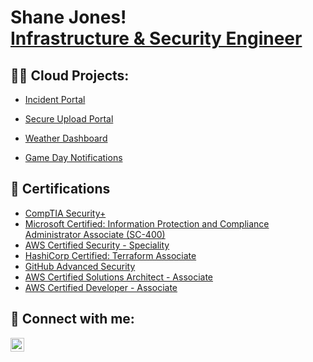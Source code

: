 <h1>Shane Jones! <br/><a href="https://github.com/ShaneHQ">Infrastructure & Security Engineer</a></h1>

<h2>👨‍💻 Cloud Projects:</h2>

  - [Incident Portal](https://github.com/ShaneHQ/incident-portal)

  - [Secure Upload Portal](https://github.com/ShaneHQ/secure-upload-portal-clean)

  - [Weather Dashboard](https://github.com/ShaneHQ/weather-dashboard-demo)

  - [Game Day Notifications](https://github.com/ShaneHQ/game-day-notifications/)

<h2>📄 Certifications</h2>

- [CompTIA Security+](https://www.credly.com/badges/2a2f7f76-ed2e-4b22-a11c-3f7dd4bbf6b9/linked_in_profile)
- [Microsoft Certified: Information Protection and Compliance Administrator Associate (SC-400)](https://learn.microsoft.com/en-us/users/shanejones-7567/credentials/9080a84dbcce8ab6?ref=https%3A%2F%2Fwww.linkedin.com%2F)
- [AWS Certified Security - Speciality](https://www.credly.com/badges/892d7c35-101c-44f6-a55d-33fe3323d32a/linked_in_profile)
- [HashiCorp Certified: Terraform Associate](https://www.credly.com/badges/7075630a-9945-440a-9df1-ac0c1ee0a98e)
- [GitHub Advanced Security](https://www.credly.com/badges/f6b22c3b-cfbb-4b2c-8c02-0a14f991036c/linked_in_profile)
- [AWS Certified Solutions Architect - Associate](https://www.credly.com/badges/d47ef130-6877-4f7f-bc76-a62045c0024d)
- [AWS Certified Developer - Associate](https://www.credly.com/badges/2fb701da-4e4b-46cd-96a7-585179024bbd)

<h2> 🤳 Connect with me:</h2>


[<img align="left" alt="JoshMadakor | LinkedIn" width="22px" src="https://cdn.jsdelivr.net/npm/simple-icons@v3/icons/linkedin.svg" />][linkedin]

[linkedin]: https://www.linkedin.com/in/shane-jones-12a928268/

<!--
**joshmadakor1/joshmadakor1** is a ✨ _special_ ✨ repository because its `README.md` (this file) appears on your GitHub profile.

Here are some ideas to get you started:

- 🔭 I’m currently working on ...
- 🌱 I’m currently learning ...
- 👯 I’m looking to collaborate on ...
- 🤔 I’m looking for help with ...
- 💬 Ask me about ...
- 📫 How to reach me: ...
- 😄 Pronouns: ...
- ⚡ Fun fact: ...
-->
